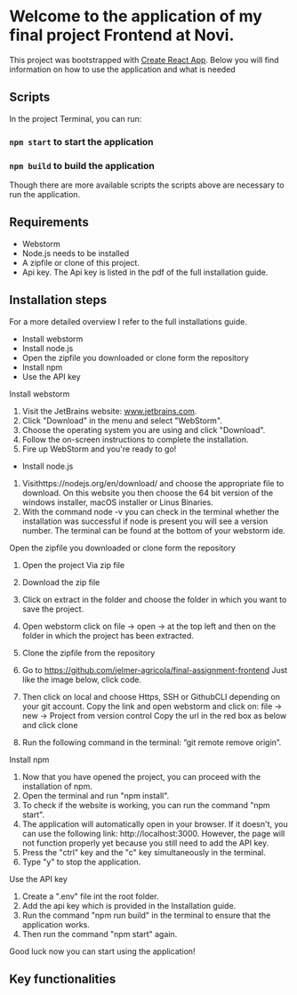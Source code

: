 # Welcome to the application of my final project Frontend at Novi.

This project was bootstrapped with [Create React App](https://github.com/facebook/create-react-app). Below you will find information on how to use the application and what is needed


## Scripts

In the project Terminal, you can run:

### `npm start` to start the application
### `npm build` to build the application

Though there are more available scripts the scripts above are necessary to run the application.

## Requirements
- Webstorm
- Node.js needs to be installed
- A zipfile or clone of this project.
- Api key. The Api key is listed in the pdf of the full installation guide.


## Installation steps
For a more detailed overview I refer to the full installations guide. 

* Install webstorm
* Install node.js
* Open the zipfile you downloaded or clone form the repository
* Install npm
* Use the API key


Install webstorm
1. Visit the JetBrains website: www.jetbrains.com.
2. Click "Download" in the menu and select "WebStorm". 
3. Choose the operating system you are using and click "Download". 
4. Follow the on-screen instructions to complete the installation.
5. Fire up WebStorm and you're ready to go!

* Install node.js
1. Visithttps://nodejs.org/en/download/ and choose the appropriate file to download. On this website you then choose the 64 bit version of the windows installer, macOS installer or Linus Binaries. 
2. With the command node -v you can check in the terminal whether the installation was successful if node is present you will see a version number. The terminal can be found at the bottom of your webstorm ide.

Open the zipfile you downloaded or clone form the repository
1. Open the project Via zip file
2. Download the zip file
3. Click on extract in the folder and choose the folder in which you want to save the project.
4. Open webstorm click on file → open → at the top left and then on the folder in which the project has been extracted.

1. Clone the zipfile from the repository
2. Go to https://github.com/jelmer-agricola/final-assignment-frontend
   Just like the image below, click code.
3. Then click on local and choose Https, SSH or GithubCLI depending on your git account.
Copy the link and open webstorm and click on: file → new → Project from version control
Copy the url in the red box as below and click clone
4. Run the following command in the terminal: “git remote remove origin”.


Install npm
1. Now that you have opened the project, you can proceed with the installation of npm.
2. Open the terminal and run "npm install".
3. To check if the website is working, you can run the command "npm start".
4.  The application will automatically open in your browser. If it doesn't, you can use the following link: http://localhost:3000. However, the page will not function properly yet because you still need to add the API key.
5. Press the "ctrl" key and the "c" key simultaneously in the terminal.
6. Type "y" to stop the application.

Use the API key
1. Create a ".env" file int the root folder. 
2. Add the api key which is provided in the Installation guide.
3. Run the command "npm run build" in the terminal to ensure that the application works.
4. Then run the command "npm start" again.

Good luck now you can start using the application!

## Key functionalities 


